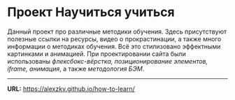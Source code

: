 # __Проект Научиться учиться__

Данный проект про различные методики обучения. Здесь присутствуют полезные ссылки на ресурсы, видео о прокрастинации, а также много информации о методиках обучения. 
Всё это стилизовано эффектными картинками и анимацией.
При проектировании сайта были использованы _флексбокс-вёрстка, позиционирование элементов, iframe, анимация_, а также _методология БЭМ_.
***

__URL:__
https://alexzkv.github.io/how-to-learn/
